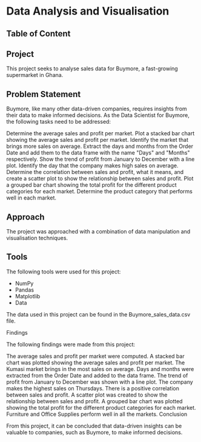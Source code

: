 <h1>Data Analysis and Visualisation</h1>

<h2>Table of Content</h2>

<a id="project"></a>
<h2>Project</h2>

This project seeks to analyse sales data for Buymore, a fast-growing supermarket in Ghana.

<a id="statement"></a>
<h2>Problem Statement</h2>

Buymore, like many other data-driven companies, requires insights from their data to make informed decisions. As the Data Scientist for Buymore, the following tasks need to be addressed:

Determine the average sales and profit per market.
Plot a stacked bar chart showing the average sales and profit per market.
Identify the market that brings more sales on average.
Extract the days and months from the Order Date and add them to the data frame with the name "Days" and "Months" respectively.
Show the trend of profit from January to December with a line plot.
Identify the day that the company makes high sales on average.
Determine the correlation between sales and profit, what it means, and create a scatter plot to show the relationship between sales and profit.
Plot a grouped bar chart showing the total profit for the different product categories for each market.
Determine the product category that performs well in each market.

<h2>Approach</h2>

The project was approached with a combination of data manipulation and visualisation techniques.

<a id="tools"></a>
<h2>Tools</h2>

The following tools were used for this project:

- NumPy
- Pandas
- Matplotlib
- Data

The data used in this project can be found in the Buymore_sales_data.csv file.

Findings

The following findings were made from this project:

The average sales and profit per market were computed.
A stacked bar chart was plotted showing the average sales and profit per market.
The Kumasi market brings in the most sales on average.
Days and months were extracted from the Order Date and added to the data frame.
The trend of profit from January to December was shown with a line plot.
The company makes the highest sales on Thursdays.
There is a positive correlation between sales and profit.
A scatter plot was created to show the relationship between sales and profit.
A grouped bar chart was plotted showing the total profit for the different product categories for each market.
Furniture and Office Supplies perform well in all the markets.
Conclusion

From this project, it can be concluded that data-driven insights can be valuable to companies, such as Buymore, to make informed decisions.
